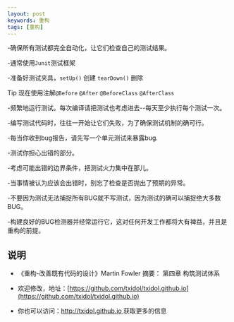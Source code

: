 ```yaml
---
layout: post
keywords: 重构
tags: [重构]
---
```


-确保所有测试都完全自动化，让它们检查自己的测试结果。

-通常使用`Junit`测试框架

-准备好测试夹具，`setUp()` 创建 `tearDown()` 删除

Tip 现在使用注解`@Before` `@After` `@BeforeClass` `@AfterClass` 

-频繁地运行测试。每次编译请把测试也考虑进去--每天至少执行每个测试一次。

-编写测试代码时，往往一开始让它们失败，为了确保测试机制的确可行。

-每当你收到bug报告，请先写一个单元测试来暴露bug.

-测试你担心出错的部分。

-考虑可能出错的边界条件，把测试火力集中在那儿。

-当事情被认为应该会出错时，别忘了检查是否抛出了预期的异常。

-不要因为测试无法捕捉所有BUG就不写测试，因为测试的确可以捕捉绝大多数BUG。

-构建良好的BUG检测器并经常运行它，这对任何开发工作都将大有裨益，并且是重构的前提。

说明
----
- 《重构-改善既有代码的设计》Martin Fowler 摘要： 第四章 构筑测试体系

- 欢迎修改，地址：[https://github.com/txidol/txidol.github.io](https://github.com/txidol/txidol.github.io)

- 你也可以访问：[http://txidol.github.io ](http://txidol.github.io) 获取更多的信息
